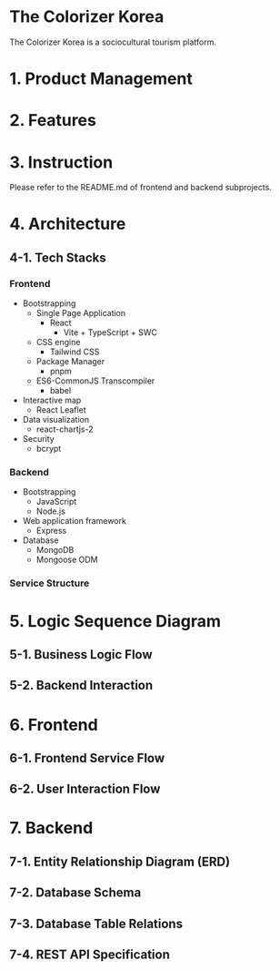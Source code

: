 # The Colorizer Korea

The Colorizer Korea is a sociocultural tourism platform.

# 1. Product Management

# 2. Features

# 3. Instruction
Please refer to the README.md of frontend and backend subprojects.


# 4. Architecture

## 4-1. Tech Stacks

### Frontend
- Bootstrapping
  - Single Page Application
    - React 
      - Vite + TypeScript + SWC
  - CSS engine  
    - Tailwind CSS
  - Package Manager   
    - pnpm
  - ES6-CommonJS Transcompiler
    - babel
- Interactive map
  - React Leaflet
- Data visualization
  - react-chartjs-2
- Security
  - bcrypt

### Backend
- Bootstrapping
  - JavaScript
  - Node.js
- Web application framework
  - Express
- Database
  - MongoDB
  - Mongoose ODM

### Service Structure

# 5. Logic Sequence Diagram

## 5-1. Business Logic Flow

## 5-2. Backend Interaction


# 6. Frontend

## 6-1. Frontend Service Flow

## 6-2. User Interaction Flow


# 7. Backend

## 7-1. Entity Relationship Diagram (ERD)

## 7-2. Database Schema

## 7-3. Database Table Relations

## 7-4. REST API Specification